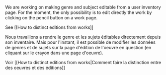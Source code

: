 <!-- LANG:EN, title="How to add genres and sujects"-->

 

We are working on making genre and subject editable from a user inventory page. For the moment, the only possibility is to edit directly the work by clicking on the pencil button on a work page. 



See  [[How to distinct editions from works]]



<!-- LANG:EN, title="Comment faire pour ajouter des genres et des sujets"-->

 

Nous travaillons a rendre le genre et les sujets éditables directement depuis son inventaire. Mais pour l'instant, il est possible de modifier les données de genres et de sujets sur la page d'édition de l'oeuvre en question (en cliquant sur le crayon dans une page d'oeuvre).



Voir  [[How to distinct editions from works|Comment faire la distinction entre des oeuvres et des éditions]]
